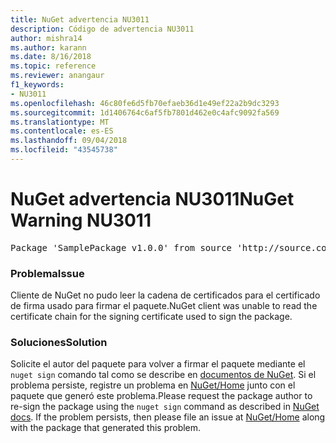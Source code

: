 ```yaml
---
title: NuGet advertencia NU3011
description: Código de advertencia NU3011
author: mishra14
ms.author: karann
ms.date: 8/16/2018
ms.topic: reference
ms.reviewer: anangaur
f1_keywords:
- NU3011
ms.openlocfilehash: 46c80fe6d5fb70efaeb36d1e49ef22a2b9dc3293
ms.sourcegitcommit: 1d1406764c6af5fb7801d462e0c4afc9092fa569
ms.translationtype: MT
ms.contentlocale: es-ES
ms.lasthandoff: 09/04/2018
ms.locfileid: "43545738"
---
```

# <a name="nuget-warning-nu3011"></a><span data-ttu-id="b3d9d-103">NuGet advertencia NU3011</span><span class="sxs-lookup"><span data-stu-id="b3d9d-103">NuGet Warning NU3011</span></span>

<pre>Package 'SamplePackage v1.0.0' from source 'http://source.com/index.json': The primary signature is invalid.</pre>

### <a name="issue"></a><span data-ttu-id="b3d9d-104">Problema</span><span class="sxs-lookup"><span data-stu-id="b3d9d-104">Issue</span></span>

<span data-ttu-id="b3d9d-105">Cliente de NuGet no pudo leer la cadena de certificados para el certificado de firma usado para firmar el paquete.</span><span class="sxs-lookup"><span data-stu-id="b3d9d-105">NuGet client was unable to read the certificate chain for the signing certificate used to sign the package.</span></span>


### <a name="solution"></a><span data-ttu-id="b3d9d-106">Soluciones</span><span class="sxs-lookup"><span data-stu-id="b3d9d-106">Solution</span></span>

<span data-ttu-id="b3d9d-107">Solicite el autor del paquete para volver a firmar el paquete mediante el `nuget sign` comando tal como se describe en [documentos de NuGet](https://docs.microsoft.com/en-us/nuget/create-packages/sign-a-package). Si el problema persiste, registre un problema en [NuGet/Home](https://github.com/NuGet/Home/issues) junto con el paquete que generó este problema.</span><span class="sxs-lookup"><span data-stu-id="b3d9d-107">Please request the package author to re-sign the package using the `nuget sign` command as described in [NuGet docs](https://docs.microsoft.com/en-us/nuget/create-packages/sign-a-package). If the problem persists, then please file an issue at [NuGet/Home](https://github.com/NuGet/Home/issues) along with the package that generated this problem.</span></span>


